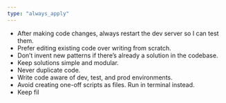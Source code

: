 ```yaml
---
type: "always_apply"
---
```


- After making code changes, always restart the dev server so I
can test them.
- Prefer editing existing code over writing from scratch.
- Don’t invent new patterns if there’s already a solution in the
codebase.
- Keep solutions simple and modular.
- Never duplicate code.
- Write code aware of dev, test, and prod environments.
- Avoid creating one-off scripts as files. Run in terminal
instead.
- Keep fil